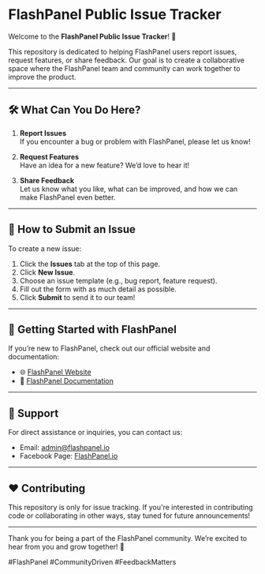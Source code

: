 # FlashPanel Public Issue Tracker  

Welcome to the **FlashPanel Public Issue Tracker**! 🎉  

This repository is dedicated to helping FlashPanel users report issues, request features, or share feedback. Our goal is to create a collaborative space where the FlashPanel team and community can work together to improve the product.  

---

## 🛠️ What Can You Do Here?  
1. **Report Issues**  
   If you encounter a bug or problem with FlashPanel, please let us know!  

2. **Request Features**  
   Have an idea for a new feature? We’d love to hear it!  

3. **Share Feedback**  
   Let us know what you like, what can be improved, and how we can make FlashPanel even better.  

---

## 📝 How to Submit an Issue  
To create a new issue:  
1. Click the **Issues** tab at the top of this page.  
2. Click **New Issue**.  
3. Choose an issue template (e.g., bug report, feature request).  
4. Fill out the form with as much detail as possible.  
5. Click **Submit** to send it to our team!  

---

## 🚀 Getting Started with FlashPanel  
If you’re new to FlashPanel, check out our official website and documentation:  
- 🌐 [FlashPanel Website](https://flashpanel.io)  
- 📖 [FlashPanel Documentation](https://flashpanel.io/docs)  

---

## 📧 Support  
For direct assistance or inquiries, you can contact us:  
- Email: [admin@flashpanel.io](mailto:admin@flashpanel.io)  
- Facebook Page: [FlashPanel.io](https://facebook.com/flashpanel.io)  

---

## ❤️ Contributing  
This repository is only for issue tracking. If you're interested in contributing code or collaborating in other ways, stay tuned for future announcements!  

---

Thank you for being a part of the FlashPanel community. We’re excited to hear from you and grow together! 🚀  

#FlashPanel #CommunityDriven #FeedbackMatters  
